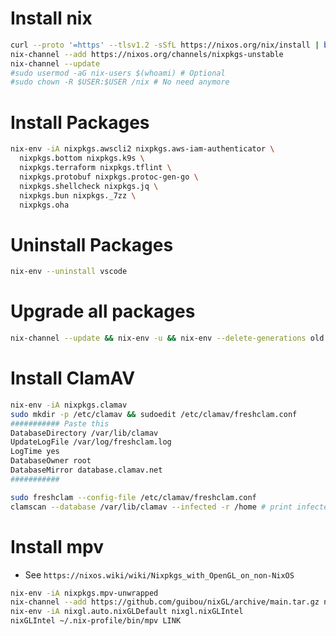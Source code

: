 Install nix
=====
```sh
curl --proto '=https' --tlsv1.2 -sSfL https://nixos.org/nix/install | bash
nix-channel --add https://nixos.org/channels/nixpkgs-unstable
nix-channel --update
#sudo usermod -aG nix-users $(whoami) # Optional
#sudo chown -R $USER:$USER /nix # No need anymore
```

Install Packages
=====
```sh
nix-env -iA nixpkgs.awscli2 nixpkgs.aws-iam-authenticator \
  nixpkgs.bottom nixpkgs.k9s \
  nixpkgs.terraform nixpkgs.tflint \
  nixpkgs.protobuf nixpkgs.protoc-gen-go \
  nixpkgs.shellcheck nixpkgs.jq \
  nixpkgs.bun nixpkgs._7zz \
  nixpkgs.oha
```

Uninstall Packages
=====
```sh
nix-env --uninstall vscode
```

Upgrade all packages
=====
```sh
nix-channel --update && nix-env -u && nix-env --delete-generations old && nix-collect-garbage -d
```

Install ClamAV
=====
```sh
nix-env -iA nixpkgs.clamav
sudo mkdir -p /etc/clamav && sudoedit /etc/clamav/freshclam.conf
########### Paste this
DatabaseDirectory /var/lib/clamav
UpdateLogFile /var/log/freshclam.log
LogTime yes
DatabaseOwner root
DatabaseMirror database.clamav.net
###########

sudo freshclam --config-file /etc/clamav/freshclam.conf
clamscan --database /var/lib/clamav --infected -r /home # print infected only
```

Install mpv
=====
* See `https://nixos.wiki/wiki/Nixpkgs_with_OpenGL_on_non-NixOS`
```sh
nix-env -iA nixpkgs.mpv-unwrapped
nix-channel --add https://github.com/guibou/nixGL/archive/main.tar.gz nixgl && nix-channel --update
nix-env -iA nixgl.auto.nixGLDefault nixgl.nixGLIntel
nixGLIntel ~/.nix-profile/bin/mpv LINK
```
